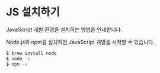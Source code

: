 # JS 설치하기

JavaScript 개발 환경을 설치하는 방법을 안내합니다.

Node.js와 npm을 설치하면 JavaScript 개발을 시작할 수 있습니다.

```bash
$ brew install node
$ node -v
$ npm -v
```
